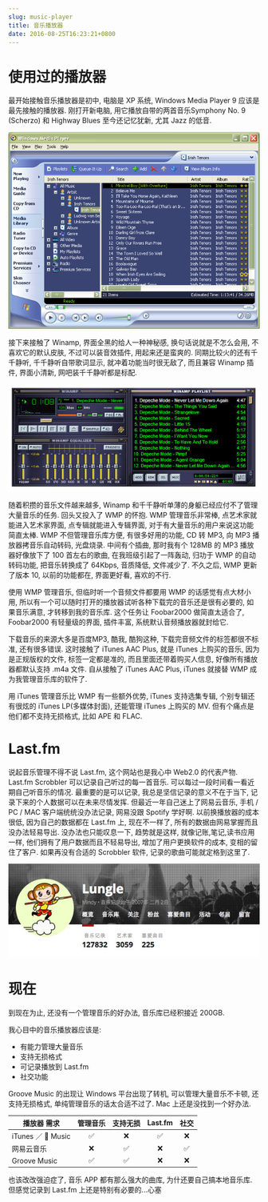```yaml
---
slug: music-player
title: 音乐播放器
date: 2016-08-25T16:23:21+0800
---
```

# 使用过的播放器

最开始接触音乐播放器是初中, 电脑是 XP 系统, Windows Media Player 9 应该是最先接触的播放器. 刚打开新电脑, 用它播放自带的两首音乐Symphony No. 9 (Scherzo) 和 Highway Blues 至今还记忆犹新, 尤其 Jazz 的低音.

![Windows Media Player 9](WinMp9.png "Windows Media Player 9")

接下来接触了 Winamp, 界面全黑的给人一种神秘感, 换句话说就是不怎么会用, 不喜欢它的默认皮肤, 不过可以装音效插件, 用起来还是蛮爽的. 同期比较火的还有千千静听, 千千静听自带歌词显示, 就冲着功能当时很无敌了, 而且兼容 Winamp 插件, 界面小清新, 网吧装千千静听都是标配.

![Winamp](winamp-5.jpg "Winamp")

随着积攒的音乐文件越来越多, Winamp 和千千静听单薄的身躯已经应付不了管理大量音乐的任务. 回头又投入了 WMP 的怀抱. WMP 管理音乐非常棒, 点艺术家就能进入艺术家界面, 点专辑就能进入专辑界面, 对于有大量音乐的用户来说这功能简直太棒. WMP 不但管理音乐库方便, 有很多好用的功能, CD 转 MP3, 向 MP3 播放器拷音乐自动转码, 光盘烧录. 中间有个插曲, 那时我有个 128MB 的 MP3 播放器好像放下了 100 首左右的歌曲, 在我班级引起了一阵轰动, 归功于 WMP 的自动转码功能, 把音乐转换成了 64Kbps, 音质降低, 文件减少了. 不久之后, WMP 更新了版本 10, 以前的功能都在, 界面更好看, 喜欢的不行.

使用 WMP 管理音乐, 但临时听一个音频文件都要用 WMP 的话感觉有点大材小用, 所以有一个可以随时打开的播放器试听各种下载完的音乐还是很有必要的, 如果音乐满意, 才转移到我的音乐库. 这个任务让 Foobar2000 做简直太适合了, Foobar2000 有轻量级的界面, 插件丰富, 系统默认音频播放器就封给它.

下载音乐的来源大多是百度MP3, 酷我, 酷狗这种, 下载完音频文件的标签都很不标准, 还有很多错误. 这时接触了 iTunes AAC Plus, 就是 iTunes 上购买的音乐, 因为是正规版权的文件, 标签一定都是准的, 而且里面还带着购买人信息, 好像所有播放器都默认支持 .m4a 文件. 自从接触了 iTunes AAC Plus, iTunes 就接替 WMP 成为我管理音乐库的软件了.

用 iTunes 管理音乐比 WMP 有一些额外优势, iTunes 支持选集专辑, 个别专辑还有很炫的 iTunes LP(多媒体封面), 还能管理 iTunes 上购买的 MV. 但有个痛点是他们都不支持无损格式, 比如 APE 和 FLAC.

# Last.fm

说起音乐管理不得不说 Last.fm, 这个网站也是我心中 Web2.0 的代表产物. Last.fm Scrobbler 可以记录自己听过的每一首音乐. 可以每过一段时间看一看近期自己听音乐的情况. 最重要的是可以记录, 我总是坚信记录的意义不在于当下, 记录下来的个人数据可以在未来尽情发挥. 但最近一年自己迷上了网易云音乐, 手机 / PC / MAC 客户端统统没办法记录, 网易没跟 Spotify 学好啊. 以前换播放器的成本很低, 因为自己的数据都在 Last.fm 上, 现在不一样了, 所有的数据由网易掌握而且没办法轻易导出. 没办法也只能叹息一下, 趋势就是这样, 就像记账,笔记,读书应用一样, 他们拥有了用户数据而且不轻易导出, 增加了用户更换软件的成本, 变相的留住了客户. 如果再没有合适的 Scrobbler 软件, 记录的歌曲可能就定格到这里了.

![我的 Last.fm](2016-08-25-my-last.fm.png "我的 Last.fm")

# 现在

到现在为止, 还没有一个管理音乐的好办法, 音乐库已经积接近 200GB.

我心目中的音乐播放器应该是:

- 有能力管理大量音乐
- 支持无损格式
- 可记录播放到 Last.fm
- 社交功能

Groove Music 的出现让 Windows 平台出现了转机, 可以管理大量音乐不卡顿, 还支持无损格式, 单纯管理音乐的话太合适不过了. Mac 上还是没找到一个好办法.

| 播放器 需求           | 管理音乐 | 支持无损 | Last.fm |  社交  |
| ---------------- | :--: | :--: | :-----: | :--: |
| iTunes ／  Music |  ✅   |  ❌   |    ✅    |  ❌   |
| 网易云音乐            |  ❌   |  ✅   |    ❌    |  ✅   |
| Groove Music     |  ✅   |  ✅   |    ❌    |  ❌   |

也该改改强迫症了, 音乐 APP 都有那么强大的曲库, 为什还要自己搞本地音乐库. 但感觉记录到 Last.fm 上还是特别有必要的...心塞
